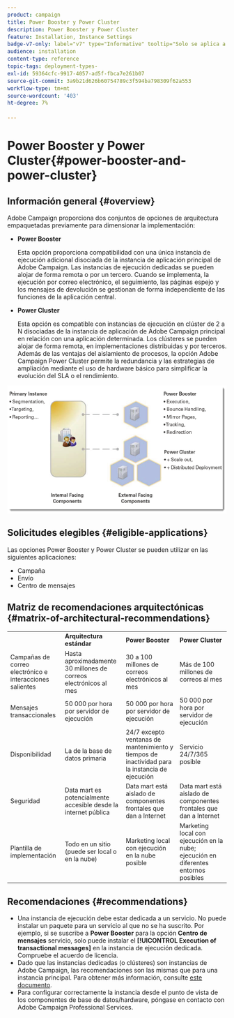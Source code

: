 ```yaml
---
product: campaign
title: Power Booster y Power Cluster
description: Power Booster y Power Cluster
feature: Installation, Instance Settings
badge-v7-only: label="v7" type="Informative" tooltip="Solo se aplica a Campaign Classic v7"
audience: installation
content-type: reference
topic-tags: deployment-types-
exl-id: 59364cfc-9917-4057-ad5f-fbca7e261b07
source-git-commit: 3a9b21d626b60754789c3f594ba798309f62a553
workflow-type: tm+mt
source-wordcount: '403'
ht-degree: 7%

---
```


# Power Booster y Power Cluster{#power-booster-and-power-cluster}



## Información general {#overview}

Adobe Campaign proporciona dos conjuntos de opciones de arquitectura empaquetadas previamente para dimensionar la implementación:

* **Power Booster**

  Esta opción proporciona compatibilidad con una única instancia de ejecución adicional disociada de la instancia de aplicación principal de Adobe Campaign. Las instancias de ejecución dedicadas se pueden alojar de forma remota o por un tercero. Cuando se implementa, la ejecución por correo electrónico, el seguimiento, las páginas espejo y los mensajes de devolución se gestionan de forma independiente de las funciones de la aplicación central.

* **Power Cluster**

  Esta opción es compatible con instancias de ejecución en clúster de 2 a N disociadas de la instancia de aplicación de Adobe Campaign principal en relación con una aplicación determinada. Los clústeres se pueden alojar de forma remota, en implementaciones distribuidas y por terceros. Además de las ventajas del aislamiento de procesos, la opción Adobe Campaign Power Cluster permite la redundancia y las estrategias de ampliación mediante el uso de hardware básico para simplificar la evolución del SLA o el rendimiento.

![](assets/architectural_options_diagram.png)

## Solicitudes elegibles {#eligible-applications}

Las opciones Power Booster y Power Cluster se pueden utilizar en las siguientes aplicaciones:

* Campaña
* Envío
* Centro de mensajes

## Matriz de recomendaciones arquitectónicas {#matrix-of-architectural-recommendations}

<table> 
 <tbody> 
  <tr> 
   <td> </td> 
   <td> <strong>Arquitectura estándar</strong><br /> </td> 
   <td> <strong>Power Booster</strong><br /> </td> 
   <td> <strong>Power Cluster</strong><br /> </td> 
  </tr> 
  <tr> 
   <td> Campañas de correo electrónico e interacciones salientes<br /> </td> 
   <td> Hasta aproximadamente 30 millones de correos electrónicos al mes<br /> </td> 
   <td> 30 a 100 millones de correos electrónicos al mes<br /> </td> 
   <td> Más de 100 millones de correos al mes<br /> </td> 
  </tr> 
  <tr> 
   <td> Mensajes transaccionales<br /> </td> 
   <td> 50 000 por hora por servidor de ejecución<br /> </td> 
   <td> 50 000 por hora por servidor de ejecución<br /> </td> 
   <td> 50 000 por hora por servidor de ejecución<br /> </td> 
  </tr> 
  <tr> 
   <td> Disponibilidad<br /> </td> 
   <td> La de la base de datos primaria<br /> </td> 
   <td> 24/7 excepto ventanas de mantenimiento y tiempos de inactividad para la instancia de ejecución<br /> </td> 
   <td> Servicio 24/7/365 posible<br /> </td> 
  </tr> 
  <tr> 
   <td> Seguridad<br /> </td> 
   <td> Data mart es potencialmente accesible desde la internet pública<br /> </td> 
   <td> Data mart está aislado de componentes frontales que dan a Internet<br /> </td> 
   <td> Data mart está aislado de componentes frontales que dan a Internet<br /> </td> 
  </tr> 
  <tr> 
   <td> Plantilla de implementación<br /> </td> 
   <td> Todo en un sitio (puede ser local o en la nube)<br /> </td> 
   <td> Marketing local con ejecución en la nube posible<br /> </td> 
   <td> Marketing local con ejecución en la nube; ejecución en diferentes entornos posibles<br /> </td> 
  </tr> 
 </tbody> 
</table>

## Recomendaciones {#recommendations}

* Una instancia de ejecución debe estar dedicada a un servicio. No puede instalar un paquete para un servicio al que no se ha suscrito. Por ejemplo, si se suscribe a **Power Booster** para la opción **Centro de mensajes** servicio, solo puede instalar el **[!UICONTROL Execution of transactional messages]** en la instancia de ejecución dedicada. Compruebe el acuerdo de licencia.
* Dado que las instancias dedicadas (o clústeres) son instancias de Adobe Campaign, las recomendaciones son las mismas que para una instancia principal. Para obtener más información, consulte [este documento](../../production/using/foreword.md).
* Para configurar correctamente la instancia desde el punto de vista de los componentes de base de datos/hardware, póngase en contacto con Adobe Campaign Professional Services.
